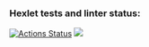 ### Hexlet tests and linter status:
[![Actions Status](https://github.com/MiriyamBird/frontend-project-lvl1/workflows/hexlet-check/badge.svg)](https://github.com/MiriyamBird/frontend-project-lvl1/actions)
<a href="https://codeclimate.com/github/MiriyamBird/frontend-project-lvl1/maintainability"><img src="https://api.codeclimate.com/v1/badges/35e472af33517ab7d6ff/maintainability" /></a>